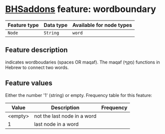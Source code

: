 # [BHSaddons](https://github.com/tonyjurg/BHSaddons) feature: wordboundary

Feature type | Data type | Available for node types
---  | --- | --- 
`Node`|`String`|`word`

## Feature description

indicates wordboudaries (spaces OR maqaf). The maqaf (מַקָּף‎) functions in Hebrew to connect two words.

## Feature values

Either the number '1' (string) or empty. Frequency table for this feature:

Value | Description | Frequency
---|---|---
&lt;empty&gt;|not the last node in a word|
1|last node in a word|
